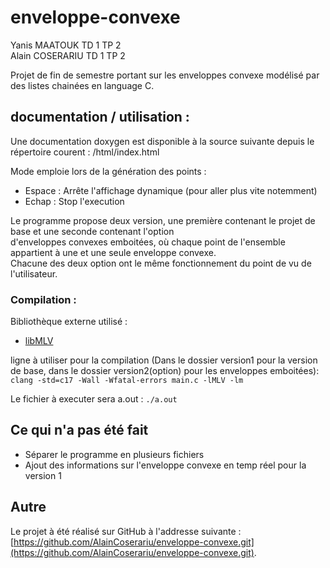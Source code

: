 # enveloppe-convexe
Yanis MAATOUK TD 1 TP 2  
Alain COSERARIU TD 1 TP 2

Projet de fin de semestre portant sur les enveloppes convexe modélisé par des listes chainées en language C.

## documentation / utilisation :

Une documentation doxygen est disponible à la source suivante depuis le répertoire courent : /html/index.html

Mode emploie lors de la génération des points :
* Espace : Arrête l'affichage dynamique (pour aller plus vite notemment)
* Echap : Stop l'execution  
  
Le programme propose deux version, une première contenant le projet de base et une seconde contenant l'option  
d'enveloppes convexes emboitées, où chaque point de l'ensemble appartient à une et une seule enveloppe convexe.  
Chacune des deux option ont le même fonctionnement du point de vu de l'utilisateur.

### Compilation :
Bibliothèque externe utilisé :
* [libMLV](http://www-igm.univ-mlv.fr/~boussica/mlv/index.html "Page officiel librairie MLV")

ligne à utiliser pour la compilation (Dans le dossier version1 pour la version de base, dans le dossier version2(option) pour les enveloppes emboitées):
`clang -std=c17 -Wall -Wfatal-errors main.c -lMLV -lm`

Le fichier à executer sera a.out : `./a.out`

## Ce qui n'a pas été fait

* Séparer le programme en plusieurs fichiers
* Ajout des informations sur l'enveloppe convexe en temp réel pour la version 1

## Autre

Le projet à été réalisé sur GitHub à l'addresse suivante : [https://github.com/AlainCoserariu/enveloppe-convexe.git](https://github.com/AlainCoserariu/enveloppe-convexe.git).
